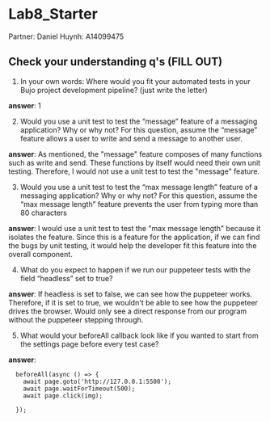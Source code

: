 # Lab8_Starter
Partner: Daniel Huynh: A14099475

## Check your understanding q's (FILL OUT)
1. In your own words: Where would you fit your automated tests in your Bujo project development pipeline? (just write the letter) 

**answer**:  1

2. Would you use a unit test to test the “message” feature of a messaging application? Why or why not? For this question, assume the “message” feature allows a user to write and send a message to another user.

**answer**: As mentioned, the "message" feature composes of many functions such as write and send. These functions by itself would need their own unit testing. Therefore, I would not use a unit test to test the "message" feature. 


3. Would you use a unit test to test the “max message length” feature of a messaging application? Why or why not? For this question, assume the “max message length” feature prevents the user from typing more than 80 characters
   
**answer**: I would use a unit test to test the "max message length" because it isolates the feature. Since this is a feature for the application, if we can find the bugs by unit testing, it would help the developer fit this feature into the overall component. 

4. What do you expect to happen if we run our puppeteer tests with the field “headless” set to true?
   
**answer**: If headless is set to false, we can see how the puppeteer works. Therefore, if it is set to true, we wouldn't be able to see how the puppeteer drives the browser. Would only see a direct response from our program without the puppeteer stepping through. 

5. What would your beforeAll callback look like if you wanted to start from the settings page before every test case?

**answer**: 
```
  beforeAll(async () => {
    await page.goto('http://127.0.0.1:5500');
    await page.waitForTimeout(500);
    await page.click(img);

  });
```

